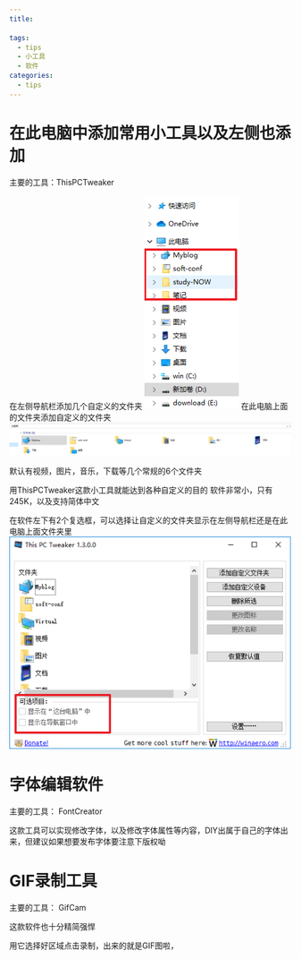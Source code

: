 ```yaml
---
title: 

tags:
  - tips
  - 小工具
  - 软件
categories: 
  - tips
---
```


# 在此电脑中添加常用小工具以及左侧也添加

主要的工具：ThisPCTweaker

在左侧导航栏添加几个自定义的文件夹
![左侧添加](https://raw.githubusercontent.com/zzzhbr/notebook-image/master/notebook/2019/09/22/1569147626705-1569147626733.png)
在此电脑上面的文件夹添加自定义的文件夹
![上面添加](https://raw.githubusercontent.com/zzzhbr/notebook-image/master/notebook/2019/09/22/1569147671902-1569147671905.png)

默认有视频，图片，音乐，下载等几个常规的6个文件夹

用ThisPCTweaker这款小工具就能达到各种自定义的目的
软件非常小，只有245K，以及支持简体中文


在软件左下有2个复选框，可以选择让自定义的文件夹显示在左侧导航栏还是在此电脑上面文件夹里
![可选](https://raw.githubusercontent.com/zzzhbr/notebook-image/master/notebook/2019/09/22/1569147870051-1569147870052.png)


# 字体编辑软件

主要的工具： FontCreator

这款工具可以实现修改字体，以及修改字体属性等内容，DIY出属于自己的字体出来，但建议如果想要发布字体要注意下版权呦



# GIF录制工具
主要的工具： GifCam

这款软件也十分精简强悍

用它选择好区域点击录制，出来的就是GIF图啦，
